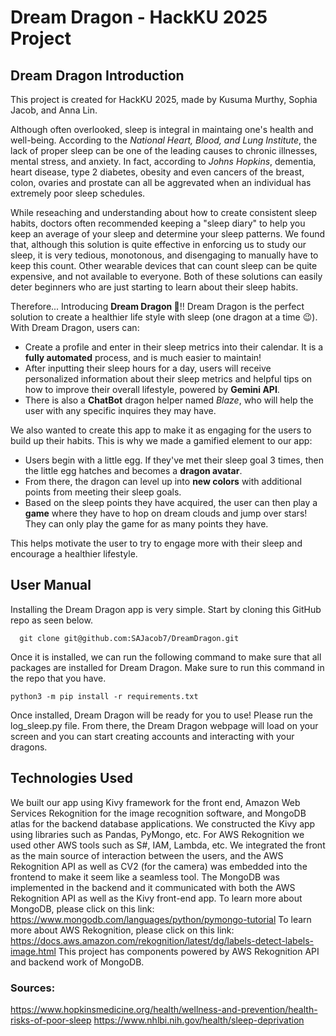 # Dream Dragon - HackKU 2025 Project
## Dream Dragon Introduction

This project is created for HackKU 2025, made by Kusuma Murthy, Sophia Jacob, and Anna Lin.

Although often overlooked, sleep is integral in maintaing one's health and well-being. According to the _National Heart, Blood, and Lung Institute_, the lack of proper sleep can be one of the leading causes to chronic illnesses, mental stress, and anxiety. In fact, according to _Johns Hopkins_, dementia, heart disease, type 2 diabetes, obesity and even cancers of the breast, colon, ovaries and prostate can all be aggrevated when an individual has extremely poor sleep schedules.

While reseaching and understanding about how to create consistent sleep habits, doctors often recommended keeping a "sleep diary" to help you keep an average of your sleep and determine your sleep patterns. We found that, although this solution is quite effective in enforcing us to study our sleep, it is very tedious, monotonous, and disengaging to manually have to keep this count. Other wearable devices that can count sleep can be quite expensive, and not available to everyone. Both of these solutions can easily deter beginners who are just starting to learn about their sleep habits.

Therefore... Introducing **Dream Dragon 🐉**!! Dream Dragon is the perfect solution to create a healthier life style with sleep (one dragon at a time 😉). With Dream Dragon, users can:
- Create a profile and enter in their sleep metrics into their calendar. It is a **fully automated** process, and is much easier to maintain!
- After inputting their sleep hours for a day, users will receive personalized information about their sleep metrics and helpful tips on how to improve their overall lifestyle, powered by **Gemini API**.
- There is also a **ChatBot** dragon helper named _Blaze_, who will help the user with any specific inquires they may have.

We also wanted to create this app to make it as engaging for the users to build up their habits. This is why we made a gamified element to our app:
- Users begin with a little egg. If they've met their sleep goal 3 times, then the little egg hatches and becomes a **dragon avatar**.
- From there, the dragon can level up into **new colors** with additional points from meeting their sleep goals.
- Based on the sleep points they have acquired, the user can then play a **game** where they have to hop on dream clouds and jump over stars! They can only play the game for as many points they have.

This helps motivate the user to try to engage more with their sleep and encourage a healthier lifestyle.


## User Manual
Installing the Dream Dragon app is very simple. Start by cloning this GitHub repo as seen below.
```
  git clone git@github.com:SAJacob7/DreamDragon.git
```

Once it is installed, we can run the following command to make sure that all packages are installed for Dream Dragon. Make sure to run this command in the repo that you have.
```
python3 -m pip install -r requirements.txt
```
Once installed, Dream Dragon will be ready for you to use! Please run the log_sleep.py file. From there, the Dream Dragon webpage will load on your screen and you can start creating accounts and interacting with your dragons.

## Technologies Used
We built our app using Kivy framework for the front end, Amazon Web Services Rekognition for the image recognition software, and MongoDB atlas for the backend database applications. We constructed the Kivy app using libraries such as Pandas, PyMongo, etc. For AWS Rekognition we used other AWS tools such as S#, IAM, Lambda, etc. We integrated the front as the main source of interaction between the users, and the AWS Rekognition API as well as CV2 (for the camera) was embedded into the frontend to make it seem like a seamless tool. The MongoDB was implemented in the backend and it communicated with both the AWS Rekognition API as well as the Kivy front-end app.
To learn more about MongoDB, please click on this link:
https://www.mongodb.com/languages/python/pymongo-tutorial
To learn more about AWS Rekognition, please click on this link:
https://docs.aws.amazon.com/rekognition/latest/dg/labels-detect-labels-image.html
This project has components powered by AWS Rekognition API and backend work of MongoDB.

### Sources:
https://www.hopkinsmedicine.org/health/wellness-and-prevention/health-risks-of-poor-sleep
https://www.nhlbi.nih.gov/health/sleep-deprivation
